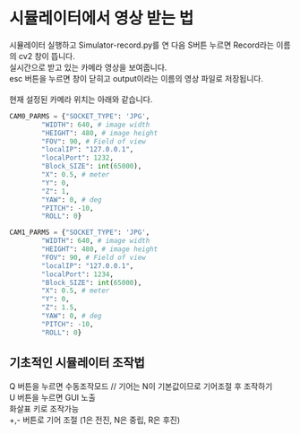 # 시뮬레이터에서 영상 받는 법

시뮬레이터 실행하고 Simulator-record.py를 연 다음 S버튼 누르면 Record라는 이름의 cv2 창이 뜹니다. <br>
실시간으로 받고 있는 카메라 영상을 보여줍니다.<br> 
esc 버튼을 누르면 창이 닫히고 output이라는 이름의 영상 파일로 저장됩니다. <br><br>
현재 설정된 카메라 위치는 아래와 같습니다. <br>
```python
CAM0_PARMS = {"SOCKET_TYPE": 'JPG',
        "WIDTH": 640, # image width
        "HEIGHT": 480, # image height
        "FOV": 90, # Field of view
        "localIP": "127.0.0.1",
        "localPort": 1232,
        "Block_SIZE": int(65000),
        "X": 0.5, # meter
        "Y": 0,
        "Z": 1,
        "YAW": 0, # deg
        "PITCH": -10,
        "ROLL": 0}

CAM1_PARMS = {"SOCKET_TYPE": 'JPG',
        "WIDTH": 640, # image width
        "HEIGHT": 480, # image height
        "FOV": 90, # Field of view
        "localIP": "127.0.0.1",
        "localPort": 1234,
        "Block_SIZE": int(65000),
        "X": 0.5, # meter
        "Y": 0,
        "Z": 1.5,
        "YAW": 0, # deg
        "PITCH": -10,
        "ROLL": 0}
```

## 기초적인 시뮬레이터 조작법

Q 버튼을 누르면 수동조작모드 // 기어는 N이 기본값이므로 기어조절 후 조작하기 <br>
U 버튼을 누르면 GUI 노출 <br>
화살표 키로 조작가능 <br>
+,- 버튼로 기어 조절 (1은 전진, N은 중립, R은 후진)
